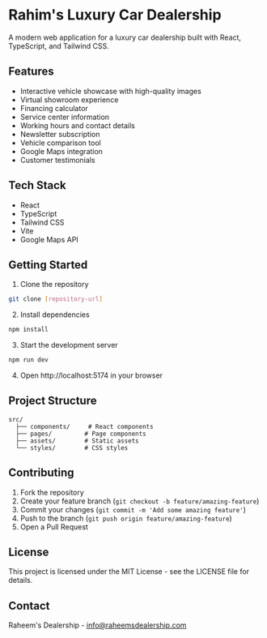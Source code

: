 # Rahim's Luxury Car Dealership

A modern web application for a luxury car dealership built with React, TypeScript, and Tailwind CSS.

## Features

- Interactive vehicle showcase with high-quality images
- Virtual showroom experience
- Financing calculator
- Service center information
- Working hours and contact details
- Newsletter subscription
- Vehicle comparison tool
- Google Maps integration
- Customer testimonials

## Tech Stack

- React
- TypeScript
- Tailwind CSS
- Vite
- Google Maps API

## Getting Started

1. Clone the repository
```bash
git clone [repository-url]
```

2. Install dependencies
```bash
npm install
```

3. Start the development server
```bash
npm run dev
```

4. Open http://localhost:5174 in your browser

## Project Structure

```
src/
  ├── components/     # React components
  ├── pages/         # Page components
  ├── assets/        # Static assets
  └── styles/        # CSS styles
```

## Contributing

1. Fork the repository
2. Create your feature branch (`git checkout -b feature/amazing-feature`)
3. Commit your changes (`git commit -m 'Add some amazing feature'`)
4. Push to the branch (`git push origin feature/amazing-feature`)
5. Open a Pull Request

## License

This project is licensed under the MIT License - see the LICENSE file for details.

## Contact

Raheem's Dealership - info@raheemsdealership.com 